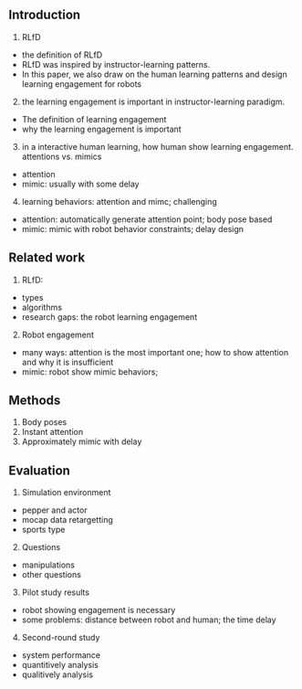 ## Introduction

1. RLfD
* the definition of RLfD
* RLfD was inspired by instructor-learning patterns. 
* In this paper, we also draw on the human learning patterns and design learning engagement for robots

2. the learning engagement is important in instructor-learning paradigm. 
* The definition of learning engagement
* why the learning engagement is important

3. in a interactive human learning, how human show learning engagement. attentions vs. mimics
* attention
* mimic: usually with some delay

4. learning behaviors: attention and mimc; challenging
* attention: automatically generate attention point; body pose based
* mimic: mimic with robot behavior constraints; delay design

## Related work
1. RLfD: 
* types
* algorithms
* research gaps: the robot learning engagement

2. Robot engagement
* many ways: attention is the most important one; how to show attention and why it is insufficient
* mimic: robot show mimic behaviors; 

## Methods
1. Body poses
2. Instant attention
3. Approximately mimic with delay

## Evaluation
1. Simulation environment
* pepper and actor
* mocap data retargetting
* sports type

2. Questions 
* manipulations 
* other questions

3. Pilot study results
* robot showing engagement is necessary
* some problems: distance between robot and human; the time delay

4. Second-round study
* system performance
* quantitively analysis
* qualitively analysis
